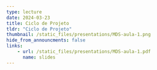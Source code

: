 ```yaml
---
type: lecture
date: 2024-03-23
title: Ciclo de Projeto
tldr: "Ciclo de Projeto"
thumbnail: /static_files/presentations/MDS-aula-1.png
hide_from_announcments: false
links: 
    - url: /static_files/presentations/MDS-aula-1.pdf
      name: slides
---
```


